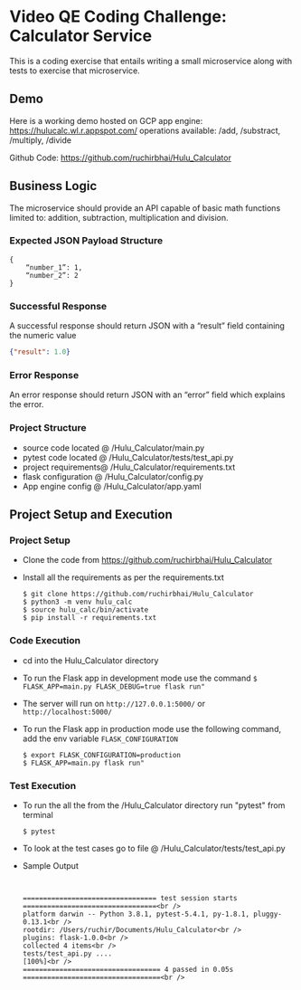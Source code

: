 # Video QE Coding Challenge: Calculator Service

 This is a coding exercise that entails writing a small microservice along with tests to exercise that microservice.

## Demo
Here is a working demo hosted on GCP app engine: https://hulucalc.wl.r.appspot.com/<operations>
operations available: /add, /substract, /multiply, /divide

Github Code: https://github.com/ruchirbhai/Hulu_Calculator

## Business Logic
The microservice should provide an API capable of basic math functions
limited to: addition, subtraction, multiplication and division.

### Expected JSON Payload Structure

```
{
    “number_1”: 1,
    “number_2”: 2
}
```



### Successful Response
A successful response should return JSON with a “result” field containing the numeric value
```json
{"result": 1.0}
```
### Error Response
An error response should return JSON with an “error” field which explains the error.

### Project Structure
- source code located @ /Hulu_Calculator/main.py
- pytest code located @ /Hulu_Calculator/tests/test_api.py
- project requirements@ /Hulu_Calculator/requirements.txt
- flask configuration @ /Hulu_Calculator/config.py
- App engine config   @ /Hulu_Calculator/app.yaml

## Project Setup and Execution

### Project Setup
- Clone the code from  https://github.com/ruchirbhai/Hulu_Calculator
- Install all the requirements as per the requirements.txt

    ```text
    $ git clone https://github.com/ruchirbhai/Hulu_Calculator
    $ python3 -m venv hulu_calc
    $ source hulu_calc/bin/activate
    $ pip install -r requirements.txt

    ```

### Code Execution

- cd into the Hulu_Calculator directory
- To run the Flask app in development mode use the command
``
$ FLASK_APP=main.py FLASK_DEBUG=true flask run"
``

- The server will run on `http://127.0.0.1:5000/` or `http://localhost:5000/`
- To run the Flask app in production mode use the following command, add the env variable `FLASK_CONFIGURATION`
    ```
    $ export FLASK_CONFIGURATION=production
    $ FLASK_APP=main.py flask run"
    ```

### Test Execution
 - To run the all the from the /Hulu_Calculator directory run "pytest" from terminal

    `$ pytest`
 - To look at the test cases go to file @ /Hulu_Calculator/tests/test_api.py
 - Sample Output<br />
     ```text


    ================================= test session starts =================================<br />
    platform darwin -- Python 3.8.1, pytest-5.4.1, py-1.8.1, pluggy-0.13.1<br />
    rootdir: /Users/ruchir/Documents/Hulu_Calculator<br />
    plugins: flask-1.0.0<br />
    collected 4 items<br />
    tests/test_api.py ....                                                          [100%]<br />
    ================================== 4 passed in 0.05s ==================================<br />
    ```

